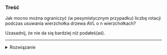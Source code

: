 ### Treść
Jak mocno można ograniczyć (w pesymistycznym przypadku) liczbę rotacji podczas usuwania wierzchołka drzewa AVL o n wierzchołkach? 
 
Uzasadnij, że nie da się bardziej niż podałeś(aś).

------
<details><summary>Rozwiązanie</summary>
<p>
    
